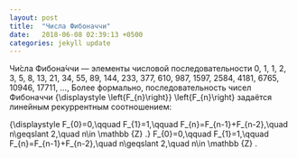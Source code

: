 ```yaml
---
layout: post
title:  "Числа Фибоначчи"
date:   2018-06-08 02:39:13 +0500
categories: jekyll update
---
```

Чи́сла Фибона́ччи — элементы числовой последовательности
0, 1, 1, 2, 3, 5, 8, 13, 21, 34, 55, 89, 144, 233, 377, 610, 987, 1597, 2584, 4181, 6765, 10946, 17711, …,
Более формально, последовательность чисел Фибоначчи {\displaystyle \left\{F_{n}\right\}} \left\{F_{n}\right\} задаётся линейным рекуррентным соотношением:

{\displaystyle F_{0}=0,\qquad F_{1}=1,\qquad F_{n}=F_{n-1}+F_{n-2},\quad n\geqslant 2,\quad n\in \mathbb {Z} .} F_{0}=0,\qquad F_{1}=1,\qquad F_{n}=F_{n-1}+F_{n-2},\quad n\geqslant 2,\quad n\in \mathbb {Z} .
